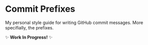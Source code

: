 # Commit Prefixes

My personal style guide for writing GitHub commit messages. More specifially, the prefixes.

✨ **Work In Progress!** ✨